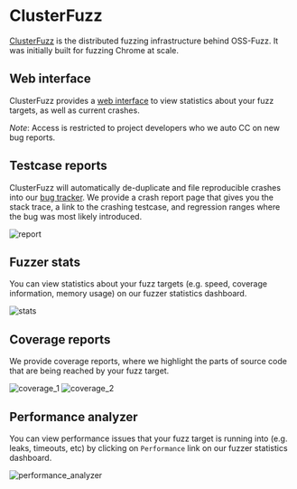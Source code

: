 # ClusterFuzz

[ClusterFuzz](https://blog.chromium.org/2012/04/fuzzing-for-security.html) is the distributed fuzzing infrastructure behind OSS-Fuzz. It was initially built
for fuzzing Chrome at scale.

## Web interface

ClusterFuzz provides a [web interface](https://oss-fuzz.com)
to view statistics about your fuzz targets, as well as current crashes.

*Note*: Access is restricted to project developers who we auto CC on new bug reports.

## Testcase reports

ClusterFuzz will automatically de-duplicate and file reproducible crashes into
our [bug tracker](https://bugs.chromium.org/p/monorail). We provide a crash
report page that gives you the stack trace, a link to the crashing testcase, and
regression ranges where the bug was most likely introduced.

![report](https://raw.githubusercontent.com/google/oss-fuzz/master/docs/images/pcre2_testcase.png)

## Fuzzer stats

You can view statistics about your fuzz targets (e.g. speed, coverage information,
memory usage) on our fuzzer statistics dashboard.

![stats](https://raw.githubusercontent.com/google/oss-fuzz/master/docs/images/freetype_stats.png)

## Coverage reports

We provide coverage reports, where we highlight the parts of source code that are being
reached by your fuzz target.

![coverage_1](https://raw.githubusercontent.com/google/oss-fuzz/master/docs/images/freetype_coverage_1.png)
![coverage_2](https://raw.githubusercontent.com/google/oss-fuzz/master/docs/images/freetype_coverage_2.png)

## Performance analyzer

You can view performance issues that your fuzz target is running into (e.g. leaks, timeouts, etc) by
clicking on `Performance` link on our fuzzer statistics dashboard.

![performance_analyzer](https://raw.githubusercontent.com/google/oss-fuzz/master/docs/images/expat_performance_analyzer.png)


